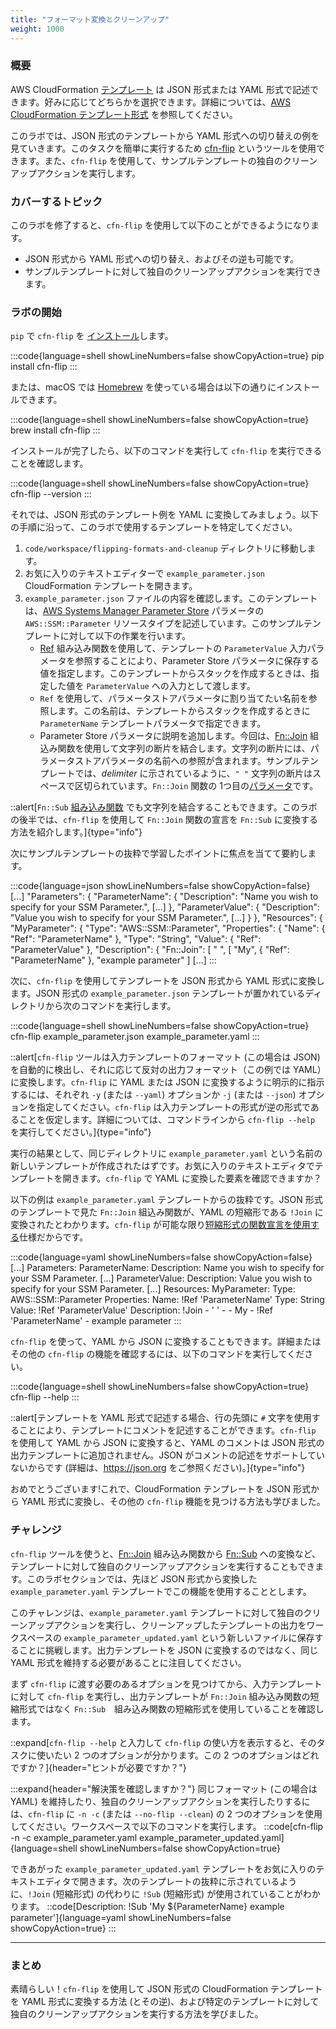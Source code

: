 ```yaml
---
title: "フォーマット変換とクリーンアップ"
weight: 1000
---
```


### 概要
AWS CloudFormation [テンプレート](https://docs.aws.amazon.com/ja_jp/AWSCloudFormation/latest/UserGuide/template-formats.html) は JSON 形式または YAML 形式で記述できます。好みに応じてどちらかを選択できます。詳細については、[AWS CloudFormation テンプレート形式](https://docs.aws.amazon.com/ja_jp/AWSCloudFormation/latest/UserGuide/template-formats.html) を参照してください。

このラボでは、JSON 形式のテンプレートから YAML 形式への切り替えの例を見ていきます。このタスクを簡単に実行するため [cfn-flip](https://github.com/awslabs/aws-cfn-template-flip) というツールを使用できます。また、`cfn-flip` を使用して、サンプルテンプレートの独自のクリーンアップアクションを実行します。

### カバーするトピック
このラボを修了すると、`cfn-flip` を使用して以下のことができるようになります。

* JSON 形式から YAML 形式への切り替え、およびその逆も可能です。
* サンプルテンプレートに対して独自のクリーンアップアクションを実行できます。

### ラボの開始
`pip` で `cfn-flip` を [インストール](https://github.com/awslabs/aws-cfn-template-flip#installation)します。

:::code{language=shell showLineNumbers=false showCopyAction=true}
pip install cfn-flip
:::

または、macOS では [Homebrew](https://brew.sh/) を使っている場合は以下の通りにインストールできます。

:::code{language=shell showLineNumbers=false showCopyAction=true}
brew install cfn-flip
:::

インストールが完了したら、以下のコマンドを実行して `cfn-flip` を実行できることを確認します。

:::code{language=shell showLineNumbers=false showCopyAction=true}
cfn-flip --version
:::

それでは、JSON 形式のテンプレート例を YAML に変換してみましょう。以下の手順に沿って、このラボで使用するテンプレートを特定してください。
1. `code/workspace/flipping-formats-and-cleanup` ディレクトリに移動します。
1. お気に入りのテキストエディターで `example_parameter.json` CloudFormation テンプレートを開きます。
1. `example_parameter.json` ファイルの内容を確認します。このテンプレートは、[AWS Systems Manager Parameter Store](https://docs.aws.amazon.com/ja_jp/systems-manager/latest/userguide/systems-manager-parameter-store.html) パラメータの `AWS::SSM::Parameter` リソースタイプを記述しています。このサンプルテンプレートに対して以下の作業を行います。
   - [Ref](https://docs.aws.amazon.com/ja_jp/AWSCloudFormation/latest/UserGuide/intrinsic-function-reference-ref.html) 組み込み関数を使用して、テンプレートの `ParameterValue` 入力パラメータを参照することにより、Parameter Store パラメータに保存する値を指定します。このテンプレートからスタックを作成するときは、指定した値を `ParameterValue` への入力として渡します。
   - `Ref` を使用して、パラメータストアパラメータに割り当てたい名前を参照します。この名前は、テンプレートからスタックを作成するときに `ParameterName` テンプレートパラメータで指定できます。
   - Parameter Store パラメータに説明を追加します。今回は、[Fn::Join](https://docs.aws.amazon.com/ja_jp/AWSCloudFormation/latest/UserGuide/intrinsic-function-reference-join.html) 組込み関数を使用して文字列の断片を結合します。文字列の断片には、パラメータストアパラメータの名前への参照が含まれます。サンプルテンプレートでは、_delimiter_ に示されているように、`" "` 文字列の断片はスペースで区切られています。`Fn::Join` 関数の 1つ目の[パラメータ](https://docs.aws.amazon.com/ja_jp/AWSCloudFormation/latest/UserGuide/intrinsic-function-reference-join.html#intrinsic-function-reference-join-parameters)です。

::alert[`Fn::Sub` [組み込み関数](https://docs.aws.amazon.com/ja_jp/AWSCloudFormation/latest/UserGuide/intrinsic-function-reference-sub.html) でも文字列を結合することもできます。このラボの後半では、`cfn-flip` を使用して `Fn::Join` 関数の宣言を `Fn::Sub` に変換する方法を紹介します。]{type="info"}

次にサンプルテンプレートの抜粋で学習したポイントに焦点を当てて要約します。

:::code{language=json showLineNumbers=false showCopyAction=false}
[...]
    "Parameters": {
        "ParameterName": {
            "Description": "Name you wish to specify for your SSM Parameter.",
[...]
        },
        "ParameterValue": {
            "Description": "Value you wish to specify for your SSM Parameter.",
[...]
        }
    },
    "Resources": {
        "MyParameter": {
            "Type": "AWS::SSM::Parameter",
            "Properties": {
                "Name": {
                    "Ref": "ParameterName"
                },
                "Type": "String",
                "Value": {
                    "Ref": "ParameterValue"
                },
                "Description": {
                    "Fn::Join": [
                        " ",
                        [
                            "My",
                            {
                                "Ref": "ParameterName"
                            },
                            "example parameter"
                        ]
[...]
:::

次に、`cfn-flip` を使用してテンプレートを JSON 形式から YAML 形式に変換します。JSON 形式の `example_parameter.json` テンプレートが置かれているディレクトリから次のコマンドを実行します。

:::code{language=shell showLineNumbers=false showCopyAction=true}
cfn-flip example_parameter.json example_parameter.yaml
:::

::alert[`cfn-flip` ツールは入力テンプレートのフォーマット (この場合は JSON) を自動的に検出し、それに応じて反対の出力フォーマット（この例では YAML）に変換します。`cfn-flip` に YAML または JSON に変換するように明示的に指示するには、それぞれ `-y` (または `--yaml`) オプションか `-j` (または `--json`) オプションを指定してください。`cfn-flip` は入力テンプレートの形式が逆の形式であることを仮定します。詳細については、コマンドラインから `cfn-flip --help` を実行してください。]{type="info"}

実行の結果として、同じディレクトリに `example_parameter.yaml` という名前の新しいテンプレートが作成されたはずです。お気に入りのテキストエディタでテンプレートを開きます。`cfn-flip` で YAML に変換した要素を確認できますか？

以下の例は `example_parameter.yaml` テンプレートからの抜粋です。JSON 形式のテンプレートで見た `Fn::Join` 組込み関数が、YAML の短縮形である `!Join` に変換されたとわかります。`cfn-flip` が可能な限り[短縮形式の関数宣言を使用する](https://github.com/awslabs/aws-cfn-template-flip#about)仕様だからです。

:::code{language=yaml showLineNumbers=false showCopyAction=false}
[...]
Parameters:
  ParameterName:
    Description: Name you wish to specify for your SSM Parameter.
[...]
  ParameterValue:
    Description: Value you wish to specify for your SSM Parameter.
[...]
Resources:
  MyParameter:
    Type: AWS::SSM::Parameter
    Properties:
      Name: !Ref 'ParameterName'
      Type: String
      Value: !Ref 'ParameterValue'
      Description: !Join
        - ' '
        - - My
          - !Ref 'ParameterName'
          - example parameter
:::

`cfn-flip` を使って、YAML から JSON に変換することもできます。詳細またはその他の `cfn-flip` の機能を確認するには、以下のコマンドを実行してください。

:::code{language=shell showLineNumbers=false showCopyAction=true}
cfn-flip --help
:::

::alert[テンプレートを YAML 形式で記述する場合、行の先頭に `#` 文字を使用することにより、テンプレートにコメントを記述することができます。`cfn-flip` を使用して YAML から JSON に変換すると、YAML のコメントは JSON 形式の出力テンプレートに追加されません。JSON がコメントの記述をサポートしていないからです (詳細は、<https://json.org> をご参照ください)。]{type="info"}

おめでとうございます!これで、CloudFormation テンプレートを JSON 形式から YAML 形式に変換し、その他の `cfn-flip` 機能を見つける方法も学びました。

### チャレンジ
`cfn-flip` ツールを使うと、[Fn::Join](https://docs.aws.amazon.com/ja_jp/AWSCloudFormation/latest/UserGuide/intrinsic-function-reference-join.html) 組み込み関数から [Fn::Sub](https://docs.aws.amazon.com/ja_jp/AWSCloudFormation/latest/UserGuide/intrinsic-function-reference-sub.html) への変換など、テンプレートに対して独自のクリーンアップアクションを実行することもできます。このラボセクションでは、先ほど JSON 形式から変換した `example_parameter.yaml` テンプレートでこの機能を使用することとします。

このチャレンジは、`example_parameter.yaml` テンプレートに対して独自のクリーンアップアクションを実行し、クリーンアップしたテンプレートの出力をワークスペースの `example_parameter_updated.yaml` という新しいファイルに保存することに挑戦します。出力テンプレートを JSON に変換するのではなく、同じ YAML 形式を維持する必要があることに注目してください。

まず `cfn-flip` に渡す必要のあるオプションを見つけてから、入力テンプレートに対して `cfn-flip` を実行し、出力テンプレートが `Fn::Join` 組み込み関数の短縮形式ではなく `Fn::Sub`　組み込み関数の短縮形式を使用していることを確認します。

::expand[`cfn-flip --help` と入力して `cfn-flip` の使い方を表示すると、そのタスクに使いたい 2 つのオプションが分かります。この 2 つのオプションはどれですか？]{header="ヒントが必要ですか？"}

:::expand{header="解決策を確認しますか？"}
同じフォーマット (この場合は YAML) を維持したり、独自のクリーンアップアクションを実行したりするには、`cfn-flip` に `-n -c` (または `--no-flip --clean`) の 2 つのオプションを使用してください。ワークスペースで以下のコマンドを実行します。
::code[cfn-flip -n -c example_parameter.yaml example_parameter_updated.yaml]{language=shell showLineNumbers=false showCopyAction=true}

できあがった `example_parameter_updated.yaml` テンプレートをお気に入りのテキストエディタで開きます。次のテンプレートの抜粋に示されているように、`!Join` (短縮形式) の代わりに `!Sub` (短縮形式) が使用されていることがわかります。
::code[Description: !Sub 'My ${ParameterName} example parameter']{language=yaml showLineNumbers=false showCopyAction=true}
:::

---
### まとめ

素晴らしい！`cfn-flip` を使用して JSON 形式の CloudFormation テンプレートを YAML 形式に変換する方法 (とその逆)、および特定のテンプレートに対して独自のクリーンアップアクションを実行する方法を学びました。
